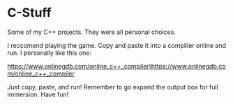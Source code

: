 # C-Stuff

Some of my C++ projects. They were all personal choices. 

I reccomend playing the game. Copy and paste it into a compilier online and run. I personally like this one:

[https://www.onlinegdb.com/online_c++_compiler)https://www.onlinegdb.com/online_c++_compiler
](https://www.onlinegdb.com/online_c++_compiler)

Just copy, paste, and run! Remember to go expand the output box for full immersion. Have fun!
